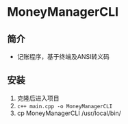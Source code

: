 # MoneyManagerCLI
## 简介
- 记账程序，基于终端及ANSI转义码
## 安装
1. 克隆后进入项目
2. `c++ main.cpp -o MoneyManagerCLI`
3. cp MoneyManagerCLI /usr/local/bin/ 
